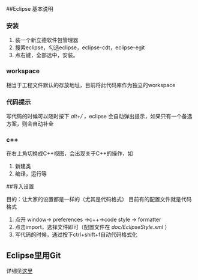 ##Eclipse 基本说明

### 安装

1. 装一个新立德软件包管理器
2. 搜索eclipse，勾选eclipse，eclipse-cdt，eclipse-egit
3. 点右键，全部选中，安装。

### workspace

相当于工程文件默认的存放地址，目前将此代码库作为独立的workspace

### 代码提示

写代码的时候可以随时按下 *alt+/* ，eclipse 会自动弹出提示，如果只有一个备选方案，则会自动补全

### c++

在右上角切换成C++视图，会出现关于C++的操作，如

1. 新建类
2. 编译，运行等

##导入设置

目的：让大家的设置都是一样的（尤其是代码格式）
目前有的配置文件就是代码格式

1. 点开 window-> preferences ->c++->code style -> formatter 
1. 点击import，选择文件即可（配置文件在 *doc/EclipseStyle.xml* ）
1. 写代码的时候，通过按下ctrl+shift+f自动代码格式化

## Eclipse里用Git
详细见[这里](http://wiki.eclipse.org/EGit/User_Guide)
